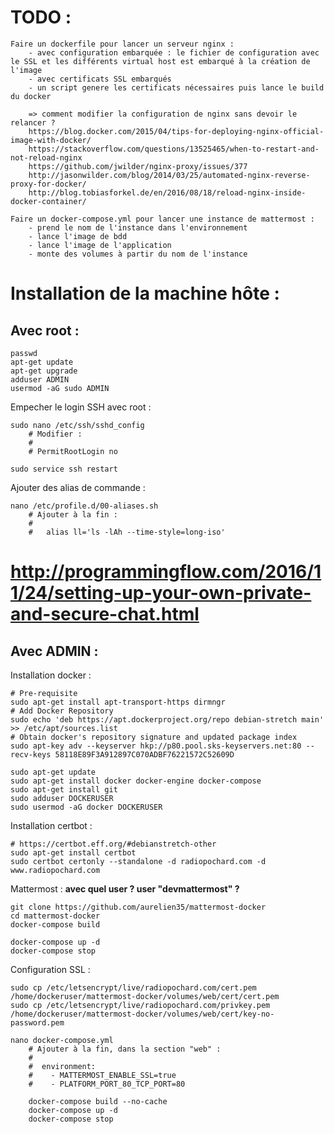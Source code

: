 # TODO :
	Faire un dockerfile pour lancer un serveur nginx :
		- avec configuration embarquée : le fichier de configuration avec le SSL et les différents virtual host est embarqué à la création de l'image
		- avec certificats SSL embarqués
		- un script genere les certificats nécessaires puis lance le build du docker
		
		=> comment modifier la configuration de nginx sans devoir le relancer ?
		https://blog.docker.com/2015/04/tips-for-deploying-nginx-official-image-with-docker/
		https://stackoverflow.com/questions/13525465/when-to-restart-and-not-reload-nginx
		https://github.com/jwilder/nginx-proxy/issues/377
		http://jasonwilder.com/blog/2014/03/25/automated-nginx-reverse-proxy-for-docker/
		http://blog.tobiasforkel.de/en/2016/08/18/reload-nginx-inside-docker-container/
		
	Faire un docker-compose.yml pour lancer une instance de mattermost :
		- prend le nom de l'instance dans l'environnement
		- lance l'image de bdd
		- lance l'image de l'application
		- monte des volumes à partir du nom de l'instance









# Installation de la machine hôte :

## Avec root :
    passwd
    apt-get update
    apt-get upgrade
    adduser ADMIN
    usermod -aG sudo ADMIN

Empecher le login SSH avec root :

	sudo nano /etc/ssh/sshd_config
        # Modifier :
        #
		# PermitRootLogin no
		
	sudo service ssh restart
    
Ajouter des alias de commande :
    
    nano /etc/profile.d/00-aliases.sh
        # Ajouter à la fin :
        #
        #	alias ll='ls -lAh --time-style=long-iso'


# http://programmingflow.com/2016/11/24/setting-up-your-own-private-and-secure-chat.html


## Avec ADMIN :

Installation docker :

    # Pre-requisite
    sudo apt-get install apt-transport-https dirmngr
    # Add Docker Repository
    sudo echo 'deb https://apt.dockerproject.org/repo debian-stretch main' >> /etc/apt/sources.list
	# Obtain docker's repository signature and updated package index
	sudo apt-key adv --keyserver hkp://p80.pool.sks-keyservers.net:80 --recv-keys 58118E89F3A912897C070ADBF76221572C52609D
	
    sudo apt-get update
	sudo apt-get install docker docker-engine docker-compose
	sudo apt-get install git
	sudo adduser DOCKERUSER
	sudo usermod -aG docker DOCKERUSER

Installation certbot :

	# https://certbot.eff.org/#debianstretch-other
	sudo apt-get install certbot
	sudo certbot certonly --standalone -d radiopochard.com -d www.radiopochard.com
	
Mattermost : **avec quel user ? user "devmattermost" ?**

	git clone https://github.com/aurelien35/mattermost-docker
	cd mattermost-docker
	docker-compose build

	docker-compose up -d
	docker-compose stop

Configuration SSL :

	sudo cp /etc/letsencrypt/live/radiopochard.com/cert.pem /home/dockeruser/mattermost-docker/volumes/web/cert/cert.pem
	sudo cp /etc/letsencrypt/live/radiopochard.com/privkey.pem /home/dockeruser/mattermost-docker/volumes/web/cert/key-no-password.pem

	nano docker-compose.yml
		# Ajouter à la fin, dans la section "web" :
		#
		#  environment:
		#    - MATTERMOST_ENABLE_SSL=true
		#    - PLATFORM_PORT_80_TCP_PORT=80
		
		docker-compose build --no-cache
		docker-compose up -d
		docker-compose stop
		